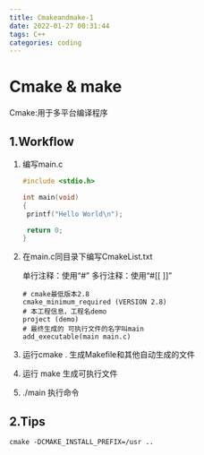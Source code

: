 ```yaml
---
title: Cmakeandmake-1
date: 2022-01-27 00:31:44
tags: C++
categories: coding
---
```

# Cmake & make


Cmake:用于多平台编译程序

## 1.Workflow

1. 编写main.c

   ```c
   #include <stdio.h>
   
   int main(void)
   {
   	printf("Hello World\n");
   
   	return 0;
   }
   
   ```

2. 在main.c同目录下编写CmakeList.txt

   单行注释：使用“#”
   多行注释：使用“#[[ ]]”

   ```
   # cmake最低版本2.8
   cmake_minimum_required (VERSION 2.8)
   # 本工程信息，工程名demo
   project (demo)
   # 最终生成的 可执行文件的名字叫main
   add_executable(main main.c)
   ```

3. 运行cmake . 生成Makefile和其他自动生成的文件

4. 运行 make 生成可执行文件

5. ./main 执行命令

## 2.Tips

```
cmake -DCMAKE_INSTALL_PREFIX=/usr ..
```

